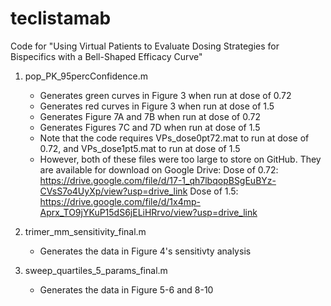 # teclistamab
Code for "Using Virtual Patients to Evaluate Dosing Strategies for Bispecifics with a Bell-Shaped Efficacy Curve"
1. pop_PK_95percConfidence.m
   - Generates green curves in Figure 3 when run at dose of 0.72
   - Generates red curves in Figure 3 when run at dose of 1.5
   - Generates Figure 7A and 7B when run at dose of 0.72
   - Generates Figures 7C and 7D when run at dose of 1.5
   - Note that the code requires VPs_dose0pt72.mat to run at dose of 0.72, and VPs_dose1pt5.mat to run at dose of 1.5
   - However, both of these files were too large to store on GitHub. They are available for download on Google Drive:
     Dose of 0.72: https://drive.google.com/file/d/17-1_qh7lbqopBSgEuBYz-CVsS7o4UyXp/view?usp=drive_link 
     Dose of 1.5:  https://drive.google.com/file/d/1x4mp-Aprx_TO9jYKuP15dS6jELiHRrvo/view?usp=drive_link 

2. trimer_mm_sensitivity_final.m
   - Generates the data in Figure 4's sensitivty analysis

3. sweep_quartiles_5_params_final.m
   - Generates the data in Figure 5-6 and 8-10
